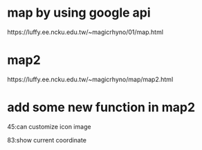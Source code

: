 <h1>map by using google api</h1>
https://luffy.ee.ncku.edu.tw/~magicrhyno/01/map.html

<h1>map2</h1>
https://luffy.ee.ncku.edu.tw/~magicrhyno/map/map2.html

<h1>add some new function in map2  </h1>
45:can customize icon image

83:show current coordinate  

